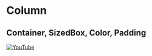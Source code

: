 # Column
## Container, SizedBox, Color, Padding


[![YouTube](https://img.youtube.com/vi/YgJ0PWqK-5o/0.jpg)](https://youtu.be/YgJ0PWqK-5o "Column | Container, SizedBox, Color, Padding")
